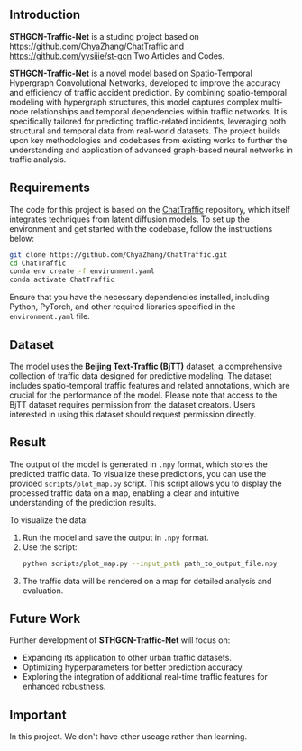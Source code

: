 ## Introduction  
**STHGCN-Traffic-Net** is a studing project based on https://github.com/ChyaZhang/ChatTraffic and https://github.com/yysijie/st-gcn Two Articles and Codes.

**STHGCN-Traffic-Net** is a novel model based on Spatio-Temporal Hypergraph Convolutional Networks, developed to improve the accuracy and efficiency of traffic accident prediction. By combining spatio-temporal modeling with hypergraph structures, this model captures complex multi-node relationships and temporal dependencies within traffic networks. It is specifically tailored for predicting traffic-related incidents, leveraging both structural and temporal data from real-world datasets. The project builds upon key methodologies and codebases from existing works to further the understanding and application of advanced graph-based neural networks in traffic analysis.  

## Requirements  
The code for this project is based on the [ChatTraffic](https://github.com/ChyaZhang/ChatTraffic) repository, which itself integrates techniques from latent diffusion models. To set up the environment and get started with the codebase, follow the instructions below:  

```bash  
git clone https://github.com/ChyaZhang/ChatTraffic.git  
cd ChatTraffic  
conda env create -f environment.yaml  
conda activate ChatTraffic  
```  

Ensure that you have the necessary dependencies installed, including Python, PyTorch, and other required libraries specified in the `environment.yaml` file.  

## Dataset  
The model uses the **Beijing Text-Traffic (BjTT)** dataset, a comprehensive collection of traffic data designed for predictive modeling. The dataset includes spatio-temporal traffic features and related annotations, which are crucial for the performance of the model. Please note that access to the BjTT dataset requires permission from the dataset creators. Users interested in using this dataset should request permission directly.  

## Result  
The output of the model is generated in `.npy` format, which stores the predicted traffic data. To visualize these predictions, you can use the provided `scripts/plot_map.py` script. This script allows you to display the processed traffic data on a map, enabling a clear and intuitive understanding of the prediction results.  

To visualize the data:  
1. Run the model and save the output in `.npy` format.  
2. Use the script:  
   ```bash  
   python scripts/plot_map.py --input_path path_to_output_file.npy  
   ```  
3. The traffic data will be rendered on a map for detailed analysis and evaluation.  

## Future Work  
Further development of **STHGCN-Traffic-Net** will focus on:  
- Expanding its application to other urban traffic datasets.  
- Optimizing hyperparameters for better prediction accuracy.  
- Exploring the integration of additional real-time traffic features for enhanced robustness.

## Important
In this project. We don't have other useage rather than learning.

